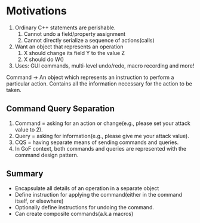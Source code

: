 # Motivations

1. Ordinary C++ statements are perishable.
   1. Cannot undo a field/property assignment
   2. Cannot directly serialize a sequence of actions(calls)
2. Want an object that represents an operation
   1. X should change its field Y to the value Z
   2. X should do W()
3. Uses: GUI commands, multi-level undo/redo, macro recording and more!

Command -> An object which represents an instruction to perform a particular action. Contains all the information necessary for the action to be taken. 

## Command Query Separation
1. Command = asking for an action or change(e.g., please set your attack value to 2).
2. Query = asking for information(e.g., please give me your attack value).
3. CQS = having separate means of sending commands and queries.
4. In GoF context, both commands and queries are represented with the command design pattern.

## Summary
- Encapsulate all details of an operation in a separate object
- Define instruction for applying the command(either in the command itself, or elsewhere)
- Optionally define instructions for undoing the command.
- Can create composite commands(a.k.a macros)